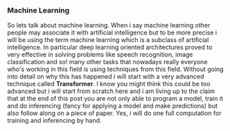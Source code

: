 ### Machine Learning

So lets talk about machine learning. When i say machine learning other people may associate it with artificial intelligence but to be more precise i will be using the term machine learning which is a subclass of artificial intelligence. In particular deep learning oriented architectures proved to very effective in solving problems like speech recognition, image classification and so! many other tasks that nowadays really everyone who's working in this field is using techniques from this field. Without going into detail on why this has happened i will start with a very advanced technique called **Transformer**. I know you might think this could be too advanced but i will start from scratch here and i am living up to the claim that at the end of this post you are not only able to program a model, train it and do inferencing (fancy for applying a model and make predictions) but also follow along on a piece of paper. Yes, i will do one full computation for training and inferencing by hand.
